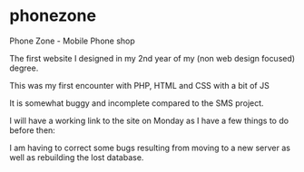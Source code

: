 phonezone
=========

Phone Zone - Mobile Phone shop

The first website I designed in my 2nd year of my (non web design focused) degree. 

This was my first encounter with PHP, HTML and CSS with a bit of JS

It is somewhat buggy and incomplete compared to the SMS project. 

I will have a working link to the site on Monday as I have a few things to do before then:

I am having to correct some bugs resulting from moving to a new server as well as rebuilding the lost database.
